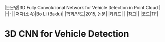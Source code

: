 |논문명|3D Fully Convolutional Network for Vehicle Detection in Point Cloud|
|-|-|
|저자(소속)|Bo Li (Baidu)|
|학회/년도|2015, [논문](https://arxiv.org/pdf/1611.08069.pdf)|
|키워드| |
|참고||
|코드|[TF](https://github.com/yukitsuji/3D_CNN_tensorflow)|

# 3D CNN for Vehicle Detection 

